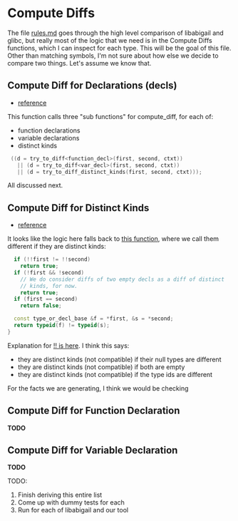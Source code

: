 # Compute Diffs

The file [rules.md](rules.md) goes through the high level comparison of libabigail
and glibc, but really most of the logic that we need is in the Compute Diffs functions,
which I can inspect for each type. This will be the goal of this file. Other than
matching symbols, I'm not sure about how else we decide to compare two things.
Let's assume we know that.

## Compute Diff for Declarations (decls)

- [reference](https://github.com/woodard/libabigail/blob/40aab37cf04214504804ae9fe7b6c7ff4fd1500f/src/abg-comparison.cc#L3075)

This function calls three "sub functions" for compute_diff, for each
of:

 - function declarations
 - variable declarations
 - distinct kinds

```cpp
 ((d = try_to_diff<function_decl>(first, second, ctxt))
   || (d = try_to_diff<var_decl>(first, second, ctxt))
   || (d = try_to_diff_distinct_kinds(first, second, ctxt)));
```
 
All discussed next.

## Compute Diff for Distinct Kinds

- [reference](https://github.com/woodard/libabigail/blob/40aab37cf04214504804ae9fe7b6c7ff4fd1500f/src/abg-comparison.cc#L2750)

It looks like the logic here falls back to [this function](https://github.com/woodard/libabigail/blob/40aab37cf04214504804ae9fe7b6c7ff4fd1500f/src/abg-comparison.cc#L2599),
where we call them different if they are distinct kinds:

```cpp
  if (!!first != !!second)
    return true;
  if (!first && !second)
    // We do consider diffs of two empty decls as a diff of distinct
    // kinds, for now.
    return true;
  if (first == second)
    return false;

  const type_or_decl_base &f = *first, &s = *second;
  return typeid(f) != typeid(s);
}
```

Explanation for [!! is here](http://www.cplusplus.com/forum/beginner/4844/). I think this
says:

 - they are distinct kinds (not compatible) if their null types are different
 - they are distinct kinds (not compatible) if both are empty
 - they are distinct kinds (not compatible) if the type ids are different

For the facts we are generating, I think we would be checking

## Compute Diff for Function Declaration

**TODO**

## Compute Diff for Variable  Declaration

**TODO**

TODO:

1. Finish deriving this entire list
2. Come up with dummy tests for each
3. Run for each of libabigail and our tool
